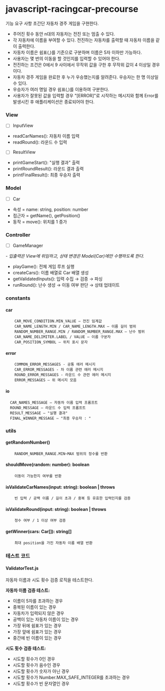 # javascript-racingcar-precourse

기능 요구 사항
초간단 자동차 경주 게임을 구현한다.

- 주어진 횟수 동안 n대의 자동차는 전진 또는 멈출 수 있다.
- 각 자동차에 이름을 부여할 수 있다. 전진하는 자동차를 출력할 때 자동차 이름을 같이 출력한다.
- 자동차 이름은 쉼표(,)를 기준으로 구분하며 이름은 5자 이하만 가능하다.
- 사용자는 몇 번의 이동을 할 것인지를 입력할 수 있어야 한다.
- 전진하는 조건은 0에서 9 사이에서 무작위 값을 구한 후 무작위 값이 4 이상일 경우이다.
- 자동차 경주 게임을 완료한 후 누가 우승했는지를 알려준다. 우승자는 한 명 이상일 수 있다.
- 우승자가 여러 명일 경우 쉼표(,)를 이용하여 구분한다.
- 사용자가 잘못된 값을 입력할 경우 "[ERROR]"로 시작하는 메시지와 함께 Error를 발생시킨 후 애플리케이션은 종료되어야 한다.

### View

- [ ] InputView

- readCarNames(): 자동차 이름 입력
- readRound(): 라운드 수 입력

- [ ] ResultView

- printGameStart(): "실행 결과" 출력
- printRoundResult(): 라운드 결과 출력
- printFinalResult(): 최종 우승자 출력

### Model

- [ ] Car

- 속성 = name: string, position: number
- 접근자 = getName(), getPosition()
- 동작 = move(): 위치를 1 증가

### Controller

- [ ] GameManager

_- 입출력은 View에 위임하고, 상태 변경은 Model(Car)에만 수행하도록 한다._

- playGame(): 전체 게임 루프 실행
- createCars(): 이름 배열로 Car 배열 생성
- getValidatedInputs(): 입력 수집 → 검증 → 파싱
- runRound(): 난수 생성 → 이동 여부 판단 → 상태 업데이트

### constants

#### car

    	CAR_MOVE_CONDITION.MIN_VALUE — 전진 임계값
    	CAR_NAME_LENGTH.MIN / CAR_NAME_LENGTH.MAX — 이름 길이 범위
    	RANDOM_NUMBER_RANGE.MIN / RANDOM_NUMBER_RANGE.MAX — 난수 범위
    	CAR_NAME_DELIMITER.LABEL / VALUE — 이름 구분자
    	CAR_POSITION_SYMBOL — 위치 표시 문자

#### error

    	COMMON_ERROR_MESSAGES - 공통 에러 메시지
    	CAR_ERROR_MESSAGES - 차 이름 관련 에러 메시지
    	ROUND_ERROR_MESSAGES - 라운드 수 관련 에러 메시지
    	ERROR_MESSAGES — 위 메시지 모음

#### io

      CAR_NAMES_MESSAGE — 자동차 이름 입력 프롬프트
      ROUND_MESSAGE — 라운드 수 입력 프롬프트
      RESULT_MESSAGE — "실행 결과"
      FINAL_WINNER_MESSAGE — "최종 우승자 : "

### utils

#### getRandomNumber()

    	RANDOM_NUMBER_RANGE.MIN~MAX 범위의 정수를 반환

#### shouldMove(random: number): boolean

    	이동이 가능한지 여부를 반환

#### isValidateCarNames(input: string): boolean | throws

    	빈 입력 / 공백 이름 / 길이 초과 / 중복 등 유효한 입력인지를 검증

#### isValidateRound(input: string): boolean | throws

    	정수 여부 / 1 이상 여부 검증

#### getWinner(cars: Car[]): string[]

    	최대 position을 가진 자동차 이름 배열 반환

### 테스트 코드

#### ValidatorTest.js

자동차 이름과 시도 횟수 검증 로직을 테스트한다.

**자동차 이름 검증 테스트:**

- 이름이 5자를 초과하는 경우
- 중복된 이름이 있는 경우
- 자동차가 입력되지 않은 경우
- 공백이 있는 자동차 이름이 있는 경우
- 가장 뒤에 쉼표가 있는 경우
- 가장 앞에 쉼표가 있는 경우
- 중간에 빈 이름이 있는 경우

**시도 횟수 검증 테스트:**

- 시도할 횟수가 0인 경우
- 시도할 횟수가 음수인 경우
- 시도할 횟수가 숫자가 아닌 경우
- 시도할 횟수가 Number.MAX_SAFE_INTEGER를 초과하는 경우
- 시도할 횟수가 빈 문자열인 경우
